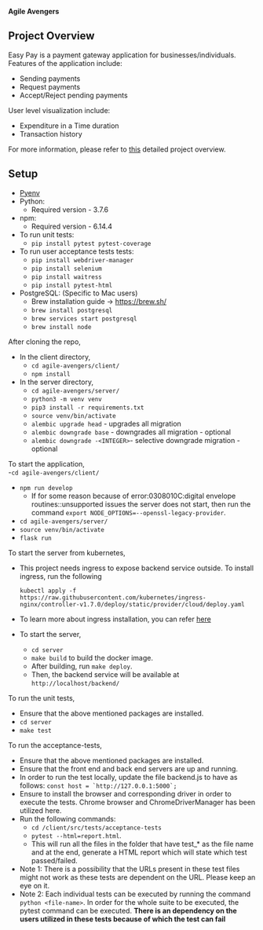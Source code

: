 **Agile Avengers**

## Project Overview

Easy Pay is a payment gateway application for businesses/individuals.<br/> 
Features of the application include:
- Sending payments
- Request payments
- Accept/Reject pending payments

User level visualization include: 
- Expenditure in a Time duration
- Transaction history

For more information, please refer to [this](https://github.com/CSCI-5828-Foundations-Sftware-Engr/5828_s23/wiki/Payment-Gateway-Application:-Overview) detailed project overview.

## Setup
- [Pyenv](https://github.com/pyenv/pyenv) 
- Python: 
    - Required version - 3.7.6
- npm:
    - Required version - 6.14.4
- To run unit tests:
    - ```pip install pytest pytest-coverage```
- To run user acceptance tests tests:
    - ```pip install webdriver-manager```
    - ```pip install selenium```
    - ```pip install waitress```
    - ```pip install pytest-html```
- PostgreSQL: (Specific to Mac users)
    - Brew installation guide -> https://brew.sh/
    - ```brew install postgresql```
    - ```brew services start postgresql```
    - ```brew install node```

After cloning the repo,
- In the client directory,
    - ```cd agile-avengers/client/```
    - ```npm install```
- In the server directory, 
    - ```cd agile-avengers/server/```
    - ```python3 -m venv venv```
    - ```pip3 install -r requirements.txt```
    - ```source venv/bin/activate```
    - ```alembic upgrade head``` - upgrades all migration
    - ```alembic downgrade base``` - downgrades all migration - optional
    - ```alembic downgrade -<INTEGER>```- selective downgrade migration - optional

To start the application,   
-```cd agile-avengers/client/```
- ```npm run develop```
    - If for some reason because of error:0308010C:digital envelope routines::unsupported issues the server does not start, then run the command ```export NODE_OPTIONS=--openssl-legacy-provider```.
- ```cd agile-avengers/server/```
- ```source venv/bin/activate```
- ```flask run```

To start the server from kubernetes,

- This project needs ingress to expose backend service outside. To install ingress, run the following

    ```kubectl apply -f https://raw.githubusercontent.com/kubernetes/ingress-nginx/controller-v1.7.0/deploy/static/provider/cloud/deploy.yaml```

- To learn more about ingress installation, you can refer [here](https://kubernetes.github.io/ingress-nginx/deploy)

-   To start the server, 
    - ```cd server```
    - ```make build``` to build the docker image. 
    - After building, run ```make deploy```. 
    - Then, the backend service will be available at `http://localhost/backend/`

To run the unit tests, 
- Ensure that the above mentioned packages are installed.
- `cd server`
- `make test` 

To run the acceptance-tests,
- Ensure that the above mentioned packages are installed.
- Ensure that the front end and back end servers are up and running.
- In order to run the test locally, update the file backend.js to have as follows: ```const host = `http://127.0.0.1:5000`;```
- Ensure to install the browser and corresponding driver in order to execute the tests.
Chrome browser and ChromeDriverManager has been utilized here.
- Run the following commands:
    - ```cd /client/src/tests/acceptance-tests``` 
    - ```pytest --html=report.html```. 
    - This will run all the files in the folder that have test_* as the file name and at the end, generate a HTML report which will state which test passed/failed.
- Note 1: There is a possibility that the URLs present in these test files might not work as these tests are dependent on the URL. Please keep an eye on it.
- Note 2: Each individual tests can be executed by running the command ```python <file-name>```. In order for the whole suite to be executed, the pytest command can be executed. **There is an dependency on the users utilized in these tests because of which the test can fail**
